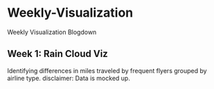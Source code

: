 # Weekly-Visualization
Weekly Visualization Blogdown

## Week 1: Rain Cloud Viz
Identifying differences in miles traveled by frequent flyers grouped by airline type. 
disclaimer: Data is mocked up. 
